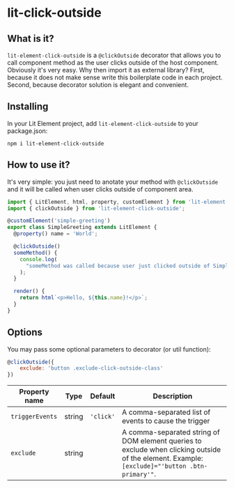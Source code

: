 # lit-click-outside

## What is it?

`lit-element-click-outside` is a  `@clickOutside` decorator that allows you to call component method as the user clicks outside of the host component. Obviously it's very easy. Why then import it as external library? First, because it does not make sense write this boilerplate code in each project. Second, because decorator solution is elegant and convenient.

## Installing

In your Lit Element project, add `lit-element-click-outside` to your package.json:

```
npm i lit-element-click-outside
```

## How to use it?

It's very simple: you just need to anotate your method with `@clickOutside` and it will be called when user clicks outside of component area.

```javascript
import { LitElement, html, property, customElement } from 'lit-element';
import { clickOutside } from 'lit-element-click-outside';

@customElement('simple-greeting')
export class SimpleGreeting extends LitElement {
  @property() name = 'World';

  @clickOutside()
  someMethod() {
    console.log(
      "someMethod was called because user just clicked outside of SimpleGreeting"
    );
  }

  render() {
    return html`<p>Hello, ${this.name}!</p>`;
  }
}
```

## Options

You may pass some optional parameters to decorator (or util function):

```javascript
@clickOutside({
    exclude: 'button .exclude-click-outside-class'
})
```

| Property name   | Type   | Default   | Description                                                                                                                                    |
| --------------- | ------ | --------- | ---------------------------------------------------------------------------------------------------------------------------------------------- |
| `triggerEvents` | string | `'click'` | A comma-separated list of events to cause the trigger                                                                                          |
| `exclude`       | string |           | A comma-separated string of DOM element queries to exclude when clicking outside of the element. Example: `[exclude]="'button .btn-primary'"`. |
